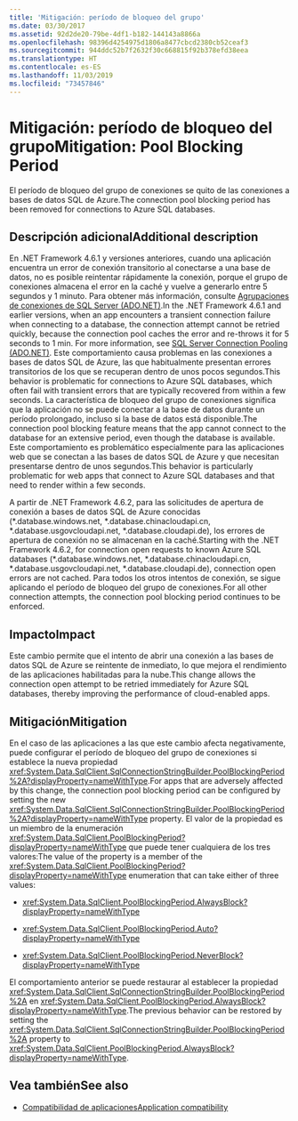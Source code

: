 ```yaml
---
title: 'Mitigación: período de bloqueo del grupo'
ms.date: 03/30/2017
ms.assetid: 92d2de20-79be-4df1-b182-144143a8866a
ms.openlocfilehash: 98396d4254975d1806a8477cbcd2380cb52ceaf3
ms.sourcegitcommit: 944ddc52b7f2632f30c668815f92b378efd38eea
ms.translationtype: HT
ms.contentlocale: es-ES
ms.lasthandoff: 11/03/2019
ms.locfileid: "73457846"
---
```

# <a name="mitigation-pool-blocking-period"></a><span data-ttu-id="2ed82-102">Mitigación: período de bloqueo del grupo</span><span class="sxs-lookup"><span data-stu-id="2ed82-102">Mitigation: Pool Blocking Period</span></span>
<span data-ttu-id="2ed82-103">El período de bloqueo del grupo de conexiones se quito de las conexiones a bases de datos SQL de Azure.</span><span class="sxs-lookup"><span data-stu-id="2ed82-103">The connection pool blocking period has been removed for connections to Azure SQL databases.</span></span>  
  
## <a name="additional-description"></a><span data-ttu-id="2ed82-104">Descripción adicional</span><span class="sxs-lookup"><span data-stu-id="2ed82-104">Additional description</span></span>  
 <span data-ttu-id="2ed82-105">En .NET Framework 4.6.1 y versiones anteriores, cuando una aplicación encuentra un error de conexión transitorio al conectarse a una base de datos, no es posible reintentar rápidamente la conexión, porque el grupo de conexiones almacena el error en la caché y vuelve a generarlo entre 5 segundos y 1 minuto. Para obtener más información, consulte [Agrupaciones de conexiones de SQL Server (ADO.NET)](../data/adonet/sql-server-connection-pooling.md).</span><span class="sxs-lookup"><span data-stu-id="2ed82-105">In the .NET Framework 4.6.1 and earlier versions, when an app encounters a transient connection failure when connecting to a database, the connection attempt cannot be retried quickly, because the connection pool caches the error and re-throws it for 5 seconds to 1 min. For more information, see [SQL Server Connection Pooling (ADO.NET)](../data/adonet/sql-server-connection-pooling.md).</span></span> <span data-ttu-id="2ed82-106">Este comportamiento causa problemas en las conexiones a bases de datos SQL de Azure, las que habitualmente presentan errores transitorios de los que se recuperan dentro de unos pocos segundos.</span><span class="sxs-lookup"><span data-stu-id="2ed82-106">This behavior is problematic for connections to Azure SQL databases, which often fail with transient errors that are typically recovered from within a few seconds.</span></span> <span data-ttu-id="2ed82-107">La característica de bloqueo del grupo de conexiones significa que la aplicación no se puede conectar a la base de datos durante un período prolongado, incluso si la base de datos está disponible.</span><span class="sxs-lookup"><span data-stu-id="2ed82-107">The connection pool blocking feature means that the app cannot connect to the database for an extensive period, even though the database is available.</span></span> <span data-ttu-id="2ed82-108">Este comportamiento es problemático especialmente para las aplicaciones web que se conectan a las bases de datos SQL de Azure y que necesitan presentarse dentro de unos segundos.</span><span class="sxs-lookup"><span data-stu-id="2ed82-108">This behavior is particularly problematic for web apps that connect to Azure SQL databases and that need to render within a few seconds.</span></span>  
  
 <span data-ttu-id="2ed82-109">A partir de .NET Framework 4.6.2, para las solicitudes de apertura de conexión a bases de datos SQL de Azure conocidas (\*.database.windows.net, \*.database.chinacloudapi.cn, \*.database.usgovcloudapi.net, \*.database.cloudapi.de), los errores de apertura de conexión no se almacenan en la caché.</span><span class="sxs-lookup"><span data-stu-id="2ed82-109">Starting with the .NET Framework 4.6.2, for connection open requests to known Azure SQL databases (\*.database.windows.net, \*.database.chinacloudapi.cn, \*.database.usgovcloudapi.net, \*.database.cloudapi.de), connection open errors are not cached.</span></span> <span data-ttu-id="2ed82-110">Para todos los otros intentos de conexión, se sigue aplicando el período de bloqueo del grupo de conexiones.</span><span class="sxs-lookup"><span data-stu-id="2ed82-110">For all other connection attempts, the connection pool blocking period continues to be enforced.</span></span>  
  
## <a name="impact"></a><span data-ttu-id="2ed82-111">Impacto</span><span class="sxs-lookup"><span data-stu-id="2ed82-111">Impact</span></span>  
 <span data-ttu-id="2ed82-112">Este cambio permite que el intento de abrir una conexión a las bases de datos SQL de Azure se reintente de inmediato, lo que mejora el rendimiento de las aplicaciones habilitadas para la nube.</span><span class="sxs-lookup"><span data-stu-id="2ed82-112">This change allows the connection open attempt to be retried immediately for Azure SQL databases, thereby improving the performance of cloud-enabled apps.</span></span>  
  
## <a name="mitigation"></a><span data-ttu-id="2ed82-113">Mitigación</span><span class="sxs-lookup"><span data-stu-id="2ed82-113">Mitigation</span></span>  
 <span data-ttu-id="2ed82-114">En el caso de las aplicaciones a las que este cambio afecta negativamente, puede configurar el período de bloqueo del grupo de conexiones si establece la nueva propiedad <xref:System.Data.SqlClient.SqlConnectionStringBuilder.PoolBlockingPeriod%2A?displayProperty=nameWithType>.</span><span class="sxs-lookup"><span data-stu-id="2ed82-114">For apps that are adversely affected by this change, the connection pool blocking period can be configured by setting the new <xref:System.Data.SqlClient.SqlConnectionStringBuilder.PoolBlockingPeriod%2A?displayProperty=nameWithType> property.</span></span>  <span data-ttu-id="2ed82-115">El valor de la propiedad es un miembro de la enumeración <xref:System.Data.SqlClient.PoolBlockingPeriod?displayProperty=nameWithType> que puede tener cualquiera de los tres valores:</span><span class="sxs-lookup"><span data-stu-id="2ed82-115">The value of the property is a member of the <xref:System.Data.SqlClient.PoolBlockingPeriod?displayProperty=nameWithType> enumeration that can take either of three values:</span></span>  
  
- <xref:System.Data.SqlClient.PoolBlockingPeriod.AlwaysBlock?displayProperty=nameWithType>
  
- <xref:System.Data.SqlClient.PoolBlockingPeriod.Auto?displayProperty=nameWithType>
  
- <xref:System.Data.SqlClient.PoolBlockingPeriod.NeverBlock?displayProperty=nameWithType>
  
 <span data-ttu-id="2ed82-116">El comportamiento anterior se puede restaurar al establecer la propiedad <xref:System.Data.SqlClient.SqlConnectionStringBuilder.PoolBlockingPeriod%2A> en <xref:System.Data.SqlClient.PoolBlockingPeriod.AlwaysBlock?displayProperty=nameWithType>.</span><span class="sxs-lookup"><span data-stu-id="2ed82-116">The previous behavior can be restored by setting the <xref:System.Data.SqlClient.SqlConnectionStringBuilder.PoolBlockingPeriod%2A> property to <xref:System.Data.SqlClient.PoolBlockingPeriod.AlwaysBlock?displayProperty=nameWithType>.</span></span>  
  
## <a name="see-also"></a><span data-ttu-id="2ed82-117">Vea también</span><span class="sxs-lookup"><span data-stu-id="2ed82-117">See also</span></span>

- [<span data-ttu-id="2ed82-118">Compatibilidad de aplicaciones</span><span class="sxs-lookup"><span data-stu-id="2ed82-118">Application compatibility</span></span>](application-compatibility.md)
